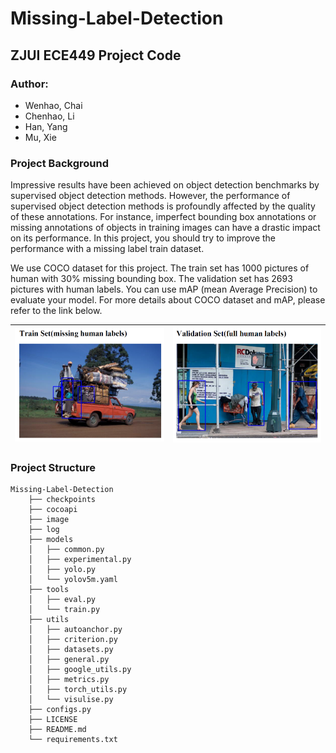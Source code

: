 # Missing-Label-Detection

## ZJUI ECE449 Project Code

### Author: 
- Wenhao, Chai
- Chenhao, Li
- Han, Yang
- Mu, Xie

### Project Background

Impressive results have been achieved on object detection benchmarks by supervised object detection
methods. However, the performance of supervised object detection methods is profoundly affected by the
quality of these annotations. For instance, imperfect bounding box annotations or missing annotations of
objects in training images can have a drastic impact on its performance. In this project, you should try to
improve the performance with a missing label train dataset.

We use COCO dataset for this project. The train set has 1000 pictures of human with 30% missing
bounding box. The validation set has 2693 pictures with human labels. You can use mAP (mean Average
Precision) to evaluate your model. For more details about COCO dataset and mAP, please refer to the link
below.

|![image](image/bg1.png)|![image](image/bg2.png)|
---|---|

### Project Structure
    Missing-Label-Detection
        ├── checkpoints
        ├── cocoapi
        ├── image
        ├── log
        ├── models
        │   ├── common.py
        │   ├── experimental.py
        │   ├── yolo.py
        │   └── yolov5m.yaml
        ├── tools
        │   ├── eval.py
        │   └── train.py
        ├── utils
        │   ├── autoanchor.py
        │   ├── criterion.py
        │   ├── datasets.py
        │   ├── general.py
        │   ├── google_utils.py
        │   ├── metrics.py
        │   ├── torch_utils.py
        │   └── visulise.py
        ├── configs.py
        ├── LICENSE
        ├── README.md
        └── requirements.txt